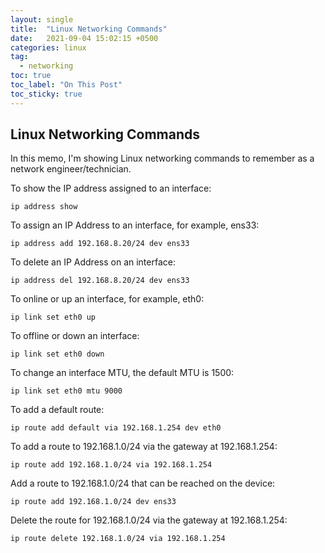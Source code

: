 ```yaml
---
layout: single
title:  "Linux Networking Commands"
date:   2021-09-04 15:02:15 +0500
categories: linux
tag: 
  - networking
toc: true
toc_label: "On This Post"
toc_sticky: true
---
```


## Linux Networking Commands
In this memo, I'm showing Linux networking commands to remember as a network engineer/technician.

To show the IP address assigned to an interface:

```console
ip address show
```

To assign an IP  Address to an interface, for example, ens33:

```console
ip address add 192.168.8.20/24 dev ens33
```

To delete an IP Address on an interface:

```console
ip address del 192.168.8.20/24 dev ens33
```

To online or up an interface, for example, eth0:

```console
ip link set eth0 up
```

To offline or down an interface:

```console
ip link set eth0 down
```

To change an interface MTU, the default MTU is 1500:

```console
ip link set eth0 mtu 9000
```

To add a default route:

```console
ip route add default via 192.168.1.254 dev eth0
```

To add a route to 192.168.1.0/24 via the gateway at 192.168.1.254:

```console
ip route add 192.168.1.0/24 via 192.168.1.254
```

Add a route to 192.168.1.0/24 that can be reached on the device:

```console
ip route add 192.168.1.0/24 dev ens33
```

Delete the route for 192.168.1.0/24 via the gateway at 192.168.1.254:

```console
ip route delete 192.168.1.0/24 via 192.168.1.254
```
